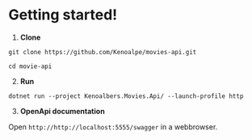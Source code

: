 # Getting started!
1. **Clone**
    
`git clone https://github.com/Kenoalpe/movies-api.git`

`cd movie-api`

2. **Run**
   
`dotnet run --project Kenoalbers.Movies.Api/ --launch-profile http`

3. **OpenApi documentation**
   
Open `http://http://localhost:5555/swagger` in a webbrowser.
